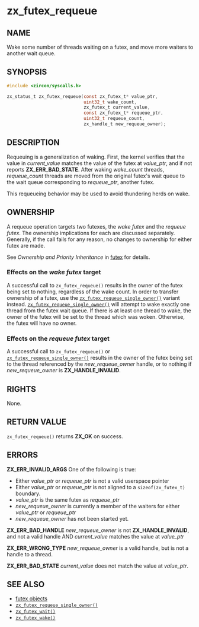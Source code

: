 # zx_futex_requeue

## NAME

<!-- Updated by update-docs-from-fidl, do not edit. -->

Wake some number of threads waiting on a futex, and move more waiters to another wait queue.

## SYNOPSIS

<!-- Updated by update-docs-from-fidl, do not edit. -->

```c
#include <zircon/syscalls.h>

zx_status_t zx_futex_requeue(const zx_futex_t* value_ptr,
                             uint32_t wake_count,
                             zx_futex_t current_value,
                             const zx_futex_t* requeue_ptr,
                             uint32_t requeue_count,
                             zx_handle_t new_requeue_owner);
```

## DESCRIPTION

Requeuing is a generalization of waking. First, the kernel verifies
that the value in *current_value* matches the value of the futex at
*value_ptr*, and if not reports **ZX_ERR_BAD_STATE**. After waking *wake_count*
threads, *requeue_count* threads are moved from the original futex's
wait queue to the wait queue corresponding to *requeue_ptr*, another
futex.

This requeueing behavior may be used to avoid thundering herds on wake.

## OWNERSHIP

A requeue operation targets two futexes, the _wake futex_ and the _requeue
futex_.  The ownership implications for each are discussed separately.
Generally, if the call fails for any reason, no changes to ownership for either
futex are made.

See *Ownership and Priority Inheritance* in [futex](/docs/reference/kernel_objects/futex.md) for
details.

### Effects on the _wake futex_ target

A successful call to `zx_futex_requeue()` results in the owner of the futex being
set to nothing, regardless of the wake count.  In order to transfer ownership of
a futex, use the [`zx_futex_requeue_single_owner()`] variant instead.
[`zx_futex_requeue_single_owner()`] will attempt to wake exactly one thread from the
futex wait queue.  If there is at least one thread to wake, the owner of the futex will be
set to the thread which was woken.  Otherwise, the futex
will have no owner.

### Effects on the _requeue futex_ target

A successful call to `zx_futex_requeue()` or [`zx_futex_requeue_single_owner()`]
results in the owner of the futex being set to the thread referenced by the
*new_requeue_owner* handle, or to nothing if *new_requeue_owner* is
**ZX_HANDLE_INVALID**.

## RIGHTS

<!-- Updated by update-docs-from-fidl, do not edit. -->

None.

## RETURN VALUE

`zx_futex_requeue()` returns **ZX_OK** on success.

## ERRORS

**ZX_ERR_INVALID_ARGS**  One of the following is true:

+ Either *value_ptr* or *requeue_ptr* is not a valid userspace pointer
+ Either *value_ptr* or *requeue_ptr* is not aligned to a `sizeof(zx_futex_t)` boundary.
+ *value_ptr* is the same futex as *requeue_ptr*
+ *new_requeue_owner* is currently a member of the waiters for either *value_ptr* or *requeue_ptr*
+ *new_requeue_owner* has not been started yet.

**ZX_ERR_BAD_HANDLE**  *new_requeue_owner* is not **ZX_HANDLE_INVALID**, and not a valid handle AND
*current_value* matches the value at *value_ptr*

**ZX_ERR_WRONG_TYPE**  *new_requeue_owner* is a valid handle, but is not a handle to a thread.

**ZX_ERR_BAD_STATE**  *current_value* does not match the value at *value_ptr*.

## SEE ALSO

 - [futex objects](/docs/reference/kernel_objects/futex.md)
 - [`zx_futex_requeue_single_owner()`]
 - [`zx_futex_wait()`]
 - [`zx_futex_wake()`]

<!-- References updated by update-docs-from-fidl, do not edit. -->

[`zx_futex_requeue_single_owner()`]: futex_requeue_single_owner.md
[`zx_futex_wait()`]: futex_wait.md
[`zx_futex_wake()`]: futex_wake.md
